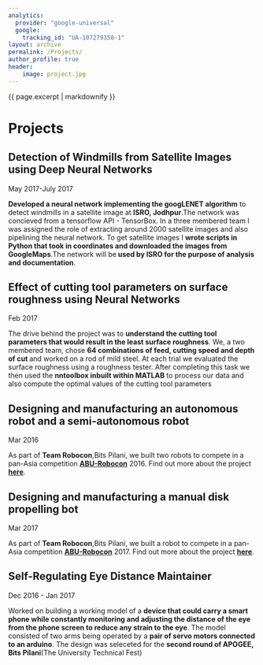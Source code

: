 ```yaml
---
analytics:
  provider: "google-universal"
  google:
    tracking_id: "UA-107279358-1"
layout: archive
permalink: /Projects/
author_profile: true
header:
    image: project.jpg
---
```


{{ page.excerpt | markdownify }}

# Projects

## Detection of Windmills from Satellite Images using Deep Neural Networks 
<medium>May 2017-July 2017</medium>

<p><b>Developed a neural network implementing the googLENET algorithm</b> to detect windmills in a satellite image at <b>ISRO, Jodhpur</b>.The network was concieved from a tensorflow API - TensorBox. In a three membered team I was assigned the role of extracting around 2000 satellite images and also pipelining the neural network. To get satellite images I <b>wrote scripts in Python that took in coordinates and downloaded the images from GoogleMaps</b>.The network will be<b> used by ISRO for the purpose of analysis and documentation</b>. </p>

## Effect of cutting tool parameters on surface roughness using Neural Networks
<medium>Feb 2017</medium>

<p>The drive behind the project was to <b>understand the cutting tool parameters that would result in the least surface roughness</b>. We, a two membered team, chose <b>64 combinations of feed, cutting speed and depth of cut </b>and worked on a rod of mild steel. At each trial we evaluated the surface roughness using a roughness tester. After completing this task we then used the <b>nntoolbox inbuilt within MATLAB</b> to process our data and also compute the optimal values of the cutting tool parameters</p>

<a name="robocon"></a>

## Designing and manufacturing an autonomous robot and a semi-autonomous robot
<medium>Mar 2016</medium>

<p> As part of <b>Team Robocon</b>,Bits Pilani, we built two robots to compete in a pan-Asia competition <a href="http://aburobocon.net/"><b>ABU-Robocon</b></a> 2016. Find out more about the project <a href="/Robocon2016/"><b>here</b></a>.</p>

## Designing and manufacturing a manual disk propelling bot
<medium>Mar 2017</medium>

<p>As part of <b>Team Robocon</b>,Bits Pilani, we built a robot to compete in a pan-Asia competition <a href="http://aburobocon.net/"><b>ABU-Robocon</b></a> 2017. Find out more about the project <a href="/Robocon2017/"><b>here</b></a>.</p>

## Self-Regulating Eye Distance Maintainer
<medium>Dec 2016 - Jan 2017 </medium>

<p>Worked on building a working model of a <b>device that could carry a smart phone while constantly monitoring and adjusting the distance of the eye from the phone screen to reduce any strain to the eye</b>. The model consisted of two arms being operated by a <b>pair of servo motors connected to an arduino</b>. The design was seleceted for the <b>second round of APOGEE, Bits Pilani</b>(The University Technical Fest) </p>


